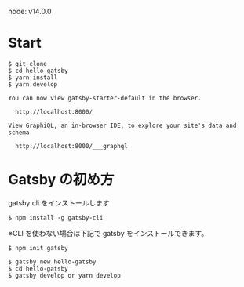 node: v14.0.0

# Start

```
$ git clone
$ cd hello-gatsby
$ yarn install
$ yarn develop
```

```
You can now view gatsby-starter-default in the browser.
⠀
  http://localhost:8000/
⠀
View GraphiQL, an in-browser IDE, to explore your site's data and schema
⠀
  http://localhost:8000/___graphql
```

# Gatsby の初め方

gatsby cli をインストールします

```
$ npm install -g gatsby-cli
```

※CLI を使わない場合は下記で gatsby をインストールできます。

```
$ npm init gatsby
```

```
$ gatsby new hello-gatsby
$ cd hello-gatsby
$ gatsby develop or yarn develop
```
